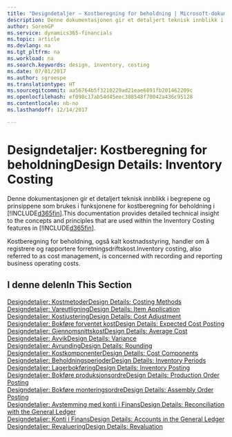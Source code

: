 ```yaml
---
title: "Designdetaljer – Kostberegning for beholdning | Microsoft-dokumentasjon"
description: Denne dokumentasjonen gir et detaljert teknisk innblikk i begrepene og prinsippene som brukes i funksjonene for kostberegning for beholdning i Dynamics 365.
author: SorenGP
ms.service: dynamics365-financials
ms.topic: article
ms.devlang: na
ms.tgt_pltfrm: na
ms.workload: na
ms.search.keywords: design, inventory, costing
ms.date: 07/01/2017
ms.author: sgroespe
ms.translationtype: HT
ms.sourcegitcommit: aa56764b5f3210229ad21eae6891fb201462209c
ms.openlocfilehash: ef098c17ab54d45eec380548f70042a436c95128
ms.contentlocale: nb-no
ms.lasthandoff: 12/14/2017

---
```

# <a name="design-details-inventory-costing"></a><span data-ttu-id="7a54d-103">Designdetaljer: Kostberegning for beholdning</span><span class="sxs-lookup"><span data-stu-id="7a54d-103">Design Details: Inventory Costing</span></span>
<span data-ttu-id="7a54d-104">Denne dokumentasjonen gir et detaljert teknisk innblikk i begrepene og prinsippene som brukes i funksjonene for kostberegning for beholdning i [!INCLUDE[d365fin](includes/d365fin_md.md)].</span><span class="sxs-lookup"><span data-stu-id="7a54d-104">This documentation provides detailed technical insight to the concepts and principles that are used within the Inventory Costing features in [!INCLUDE[d365fin](includes/d365fin_md.md)].</span></span>  

<span data-ttu-id="7a54d-105">Kostberegning for beholdning, også kalt kostnadsstyring, handler om å registrere og rapportere forretningsdriftskost.</span><span class="sxs-lookup"><span data-stu-id="7a54d-105">Inventory costing, also referred to as cost management, is concerned with recording and reporting business operating costs.</span></span>  

## <a name="in-this-section"></a><span data-ttu-id="7a54d-106">I denne delen</span><span class="sxs-lookup"><span data-stu-id="7a54d-106">In This Section</span></span>  
[<span data-ttu-id="7a54d-107">Designdetaljer: Kostmetoder</span><span class="sxs-lookup"><span data-stu-id="7a54d-107">Design Details: Costing Methods</span></span>](design-details-costing-methods.md)  
[<span data-ttu-id="7a54d-108">Designdetaljer: Vareutligning</span><span class="sxs-lookup"><span data-stu-id="7a54d-108">Design Details: Item Application</span></span>](design-details-item-application.md)  
[<span data-ttu-id="7a54d-109">Designdetaljer: Kostjustering</span><span class="sxs-lookup"><span data-stu-id="7a54d-109">Design Details: Cost Adjustment</span></span>](design-details-cost-adjustment.md)  
[<span data-ttu-id="7a54d-110">Designdetaljer: Bokføre forventet kost</span><span class="sxs-lookup"><span data-stu-id="7a54d-110">Design Details: Expected Cost Posting</span></span>](design-details-expected-cost-posting.md)  
[<span data-ttu-id="7a54d-111">Designdetaljer: Gjennomsnittskost</span><span class="sxs-lookup"><span data-stu-id="7a54d-111">Design Details: Average Cost</span></span>](design-details-average-cost.md)  
[<span data-ttu-id="7a54d-112">Designdetaljer: Avvik</span><span class="sxs-lookup"><span data-stu-id="7a54d-112">Design Details: Variance</span></span>](design-details-variance.md)  
[<span data-ttu-id="7a54d-113">Designdetaljer: Avrunding</span><span class="sxs-lookup"><span data-stu-id="7a54d-113">Design Details: Rounding</span></span>](design-details-rounding.md)  
[<span data-ttu-id="7a54d-114">Designdetaljer: Kostkomponenter</span><span class="sxs-lookup"><span data-stu-id="7a54d-114">Design Details: Cost Components</span></span>](design-details-cost-components.md)  
[<span data-ttu-id="7a54d-115">Designdetaljer: Beholdningsperioder</span><span class="sxs-lookup"><span data-stu-id="7a54d-115">Design Details: Inventory Periods</span></span>](design-details-inventory-periods.md)  
[<span data-ttu-id="7a54d-116">Designdetaljer: Lagerbokføring</span><span class="sxs-lookup"><span data-stu-id="7a54d-116">Design Details: Inventory Posting</span></span>](design-details-inventory-posting.md)  
[<span data-ttu-id="7a54d-117">Designdetaljer: Bokføre produksjonsordre</span><span class="sxs-lookup"><span data-stu-id="7a54d-117">Design Details: Production Order Posting</span></span>](design-details-production-order-posting.md)  
[<span data-ttu-id="7a54d-118">Designdetaljer: Bokføre monteringsordre</span><span class="sxs-lookup"><span data-stu-id="7a54d-118">Design Details: Assembly Order Posting</span></span>](design-details-assembly-order-posting.md)  
[<span data-ttu-id="7a54d-119">Designdetaljer: Avstemming med konti i Finans</span><span class="sxs-lookup"><span data-stu-id="7a54d-119">Design Details: Reconciliation with the General Ledger</span></span>](design-details-reconciliation-with-the-general-ledger.md)  
[<span data-ttu-id="7a54d-120">Designdetaljer: Konti i Finans</span><span class="sxs-lookup"><span data-stu-id="7a54d-120">Design Details: Accounts in the General Ledger</span></span>](design-details-accounts-in-the-general-ledger.md)  
[<span data-ttu-id="7a54d-121">Designdetaljer: Revaluering</span><span class="sxs-lookup"><span data-stu-id="7a54d-121">Design Details: Revaluation</span></span>](design-details-revaluation.md)

